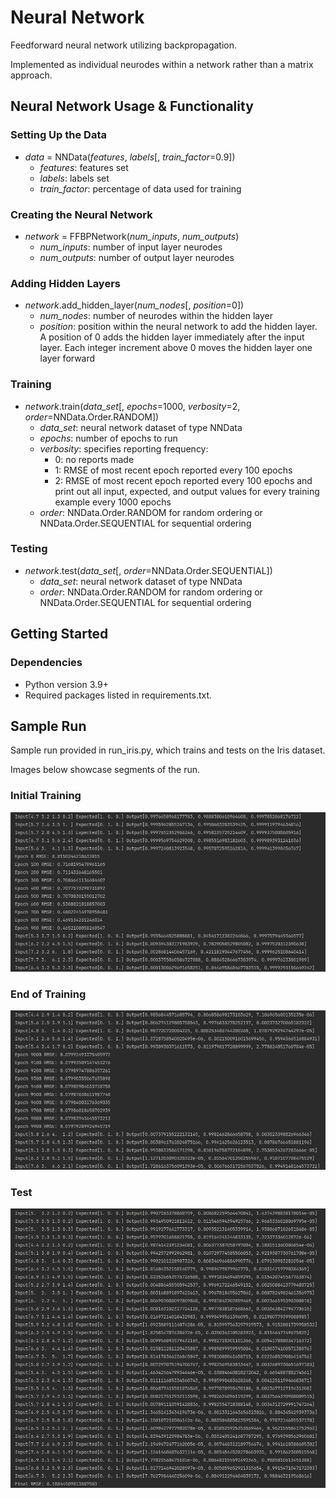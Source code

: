 # Neural Network

Feedforward neural network utilizing backpropagation.

Implemented as individual neurodes within a network rather than a matrix approach.

## Neural Network Usage & Functionality

### Setting Up the Data
- *data* = NNData(*features*, *labels*[, *train_factor*=0.9])
  - *features*: features set
  - *labels*: labels set
  - *train_factor*: percentage of data used for training

### Creating the Neural Network

- *network* = FFBPNetwork(*num_inputs*, *num_outputs*)
  - *num_inputs*: number of input layer neurodes
  - *num_outputs*: number of output layer neurodes

### Adding Hidden Layers

- *network*.add_hidden_layer(*num_nodes*[, *position*=0])
  - *num_nodes*: number of neurodes within the hidden layer
  - *position*: position within the neural network to add the hidden layer. A position of 0 adds the hidden layer immediately after the input layer. Each integer increment above 0 moves the hidden layer one layer forward

### Training

- *network*.train(*data_set*[, *epochs*=1000, *verbosity*=2, *order*=NNData.Order.RANDOM])
  - *data_set*: neural network dataset of type NNData
  - *epochs*: number of epochs to run
  - *verbosity*: specifies reporting frequency:
    - 0: no reports made
    - 1: RMSE of most recent epoch reported every 100 epochs
    - 2: RMSE of most recent epoch reported every 100 epochs and print out all input, expected, and output values for every training example every 1000 epochs
  - *order*: NNData.Order.RANDOM for random ordering or NNData.Order.SEQUENTIAL for sequential ordering

### Testing

- *network*.test(*data_set*[, *order*=NNData.Order.SEQUENTIAL])
  - *data_set*: neural network dataset of type NNData
  - *order*: NNData.Order.RANDOM for random ordering or NNData.Order.SEQUENTIAL for sequential ordering

## Getting Started

### Dependencies

- Python version 3.9+
- Required packages listed in requirements.txt.

## Sample Run

Sample run provided in run_iris.py, which trains and tests on the Iris dataset.

Images below showcase segments of the run.

### Initial Training
![Initial Training](./images/train_initial.jpg)

### End of Training
![End of Training](./images/train_ending.jpg)

### Test
![Test](./images/test.jpg)
